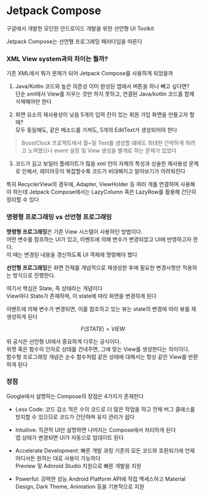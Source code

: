 # Jetpack Compose
구글에서 개발한 모던한 안드로이드 개발을 위한 선언형 UI Toolkit

Jetpack Compose는 선언형 프로그래밍 패러다임을 따른다       

### XML View system과의 차이는 뭘까?
기존 XML에서 뭐가 문제가 되어 Jetpack Compose를 사용하게 되었을까

1. Java/Kotlin 코드와 높은 의존성
이미 완성된 앱에서 버튼을 하나 빼고 싶다면?     
단순 xml에서 View를 지우는 것만 하지 못하고, 연결된 Java/kotlin 코드를 함께 삭제해야만 한다

2. 화면 요소의 재사용성이 낮음
5개의 입력 칸이 있는 회원 가입 화면을 만들고자 할 때?       
모두 동일해도, 같은 메소드를 가져도, 5개의 EditText가 생성되어야 한다

> BoostClock 프로젝트에서 월~일 Text를 생성할 떄에도 최대한 간략하게 하려고 노력했으나 event 설정 및 View 생성을 별개로 하는 문제가 있었다

3. 코드가 길고 보일러 플레이트가 많음
xml 언어 자체의 특성과 상술한 재사용성 문제로 인해서, 레이아웃이 복잡할수록 코드가 비대해지고 알아보기가 어려워진다

특히 RecyclerView의 경우에, Adapter, ViewHolder 등 여러 개를 연결하여 사용해야 하는데 Jetpack Compose에서는 LazyColumn 혹은 LazyRow를 활용해 간단히 정리할 수 있다

### 명령형 프로그래밍 vs 선언형 프로그래밍
**명령형 프로그래밍**은 기존 View 시스템이 사용하던 방법이다.   
어떤 변수를 참조하는 UI가 있고, 이벤트에 의해 변수가 변경되었고 UI에 반영하고자 한다.   
이 때는 변경된 내용을 갱신하도록 UI 객체에 명령해야 했다

**선언형 프로그래밍**은 화면 전체를 개념적으로 재생성한 후에 필요한 변경사항만 적용하는 방식으로 진행한다.

여기서 핵심은 State, 즉 상태라는 개념이다       
View마다 State가 존재하며, 이 state에 따라 화면을 변경하게 된다     

이벤트에 의해 변수가 변경되면, 이를 참조하고 있는 뷰는 state의 변경에 따라 뷰를 재생성하게 된다

$$
F(STATE) = VIEW
$$

위 공식은 선언형 UI에서 중요하게 다루는 공식이다.       
위젯 혹은 함수의 인자로 상태를 건네주면, 그에 맞는 View를 생성한다는 의미이다.      
함수형 프로그래밍 개념은 순수 함수처럼 같은 상태에 대해서는 항상 같은 View를 반환하게 된다

### 장점
Google에서 설명하는 Compose의 장점은 4가지가 존재한다

+ Less Code: 코드 감소
적은 수의 코드로 더 많은 작업을 하고 전체 버그 클래스를 방지할 수 있으므로 코드가 간단하며 유지 관리가 쉽다

+ Intuitive: 직관적
UI만 설명하면 나머지는 Compose에서 처리하게 된다        
앱 상태가 변경되면 UI가 자동으로 업데이트 된다

+ Accelerate Development: 빠른 개발 과정
기존의 모든 코드와 호환되기에 언제 어디서든 원하는 대로 사용이 가능하다     
Preview 및 Adnroid Studio 지원으로 빠른 개발을 지원

+ Powerful: 강력한 성능
Android Platform API에 직접 액세스하고 Material Design, Dark Theme, Animation 등을 기본적으로 지원